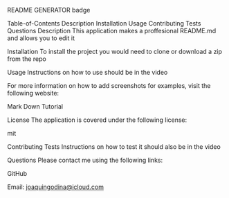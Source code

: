 README GENERATOR
badge

Table-of-Contents
Description
Installation
Usage
Contributing
Tests
Questions
Description
This application makes a proffesional README.md and allows you to edit it

Installation
To install the project you would need to clone or download a zip from the repo

Usage
Instructions on how to use should be in the video

For more information on how to add screenshots for examples, visit the following website:

Mark Down Tutorial

License
The application is covered under the following license:

mit

Contributing
Tests
Instructions on how to test it should also be in the video

Questions
Please contact me using the following links:

GitHub

Email: joaquingodina@icloud.com
